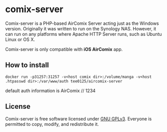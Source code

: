 comix-server
============

Comix-server is a PHP-based AirComix Server acting just as the Windows
version. Originally it was written to run on the Synology NAS. However,
it can run on any platforms where Apache HTTP Server runs, such as
Ubuntu Linux or OS X.

Comix-server is only compatible with **iOS AirComix** app.


## How to install

```docker run -p31257:31257 -v<host comix dir>:/volume/manga -v<host .htpasswd dir>:/var/www/auth tee0125/aircomix-server```

default auth information is AirComix // 1234

## License

Comix-server is free software licensed under [GNU GPLv3](http://www.gnu.org/licenses/gpl.txt). 
Everyone is permitted to copy, modify, and redistribute it.
